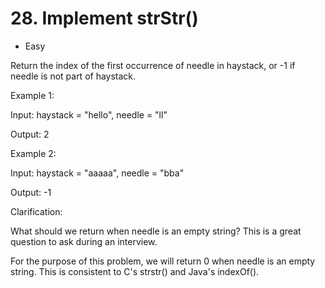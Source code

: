 
# 28. Implement strStr()

* Easy

Return the index of the first occurrence of needle in haystack, or -1 if needle is not part of haystack.

Example 1:

Input: haystack = "hello", needle = "ll"

Output: 2

Example 2:

Input: haystack = "aaaaa", needle = "bba"

Output: -1

Clarification:

What should we return when needle is an empty string? This is a great question to ask during an interview.

For the purpose of this problem, we will return 0 when needle is an empty string. This is consistent to C's strstr() and Java's indexOf().

